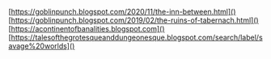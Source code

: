 [https://goblinpunch.blogspot.com/2020/11/the-inn-between.html]()
[https://goblinpunch.blogspot.com/2019/02/the-ruins-of-tabernach.html]()
[https://acontinentofbanalities.blogspot.com]()
[https://talesofthegrotesqueanddungeonesque.blogspot.com/search/label/savage%20worlds]()